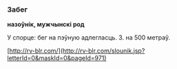 ### Забег
**назоўнік, мужчынскі род**

У спорце: бег на пэўную адлегласць. З. на 500 метраў.

<a rel="author">[http://rv-blr.com/](http://rv-blr.com/slounik.jsp?letterId=0&maskId=0&pageId=971)</a>

